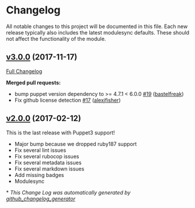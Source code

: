 # Changelog

All notable changes to this project will be documented in this file.
Each new release typically also includes the latest modulesync defaults.
These should not affect the functionality of the module.

## [v3.0.0](https://github.com/voxpupuli/puppet-visualstudio/tree/v3.0.0) (2017-11-17)

[Full Changelog](https://github.com/voxpupuli/puppet-visualstudio/compare/v2.0.0...v3.0.0)

**Merged pull requests:**

- bump puppet version dependency to \>= 4.7.1 \< 6.0.0 [\#19](https://github.com/voxpupuli/puppet-visualstudio/pull/19) ([bastelfreak](https://github.com/bastelfreak))
- Fix github license detection [\#17](https://github.com/voxpupuli/puppet-visualstudio/pull/17) ([alexjfisher](https://github.com/alexjfisher))

## [v2.0.0](https://github.com/voxpupuli/puppet-visualstudio/tree/v2.0.0) (2017-02-12)

This is the last release with Puppet3 support!
* Major bump because we dropped ruby187 support
* Fix several lint issues
* Fix several rubocop issues
* Fix several metadata issues
* Fix several markdown issues
* Add missing badges
* Modulesync


\* *This Change Log was automatically generated by [github_changelog_generator](https://github.com/skywinder/Github-Changelog-Generator)*